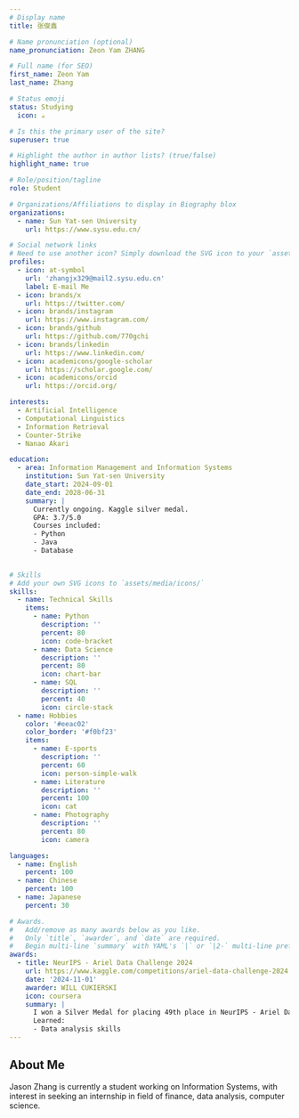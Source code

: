 ```yaml
---
# Display name
title: 张俊鑫

# Name pronunciation (optional)
name_pronunciation: Zeon Yam ZHANG

# Full name (for SEO)
first_name: Zeon Yam
last_name: Zhang

# Status emoji
status: Studying
  icon: ☕️

# Is this the primary user of the site?
superuser: true

# Highlight the author in author lists? (true/false)
highlight_name: true

# Role/position/tagline
role: Student

# Organizations/Affiliations to display in Biography blox
organizations:
  - name: Sun Yat-sen University
    url: https://www.sysu.edu.cn/

# Social network links
# Need to use another icon? Simply download the SVG icon to your `assets/media/icons/` folder.
profiles:
  - icon: at-symbol
    url: 'zhangjx329@mail2.sysu.edu.cn'
    label: E-mail Me
  - icon: brands/x
    url: https://twitter.com/
  - icon: brands/instagram
    url: https://www.instagram.com/
  - icon: brands/github
    url: https://github.com/770gchi
  - icon: brands/linkedin
    url: https://www.linkedin.com/
  - icon: academicons/google-scholar
    url: https://scholar.google.com/
  - icon: academicons/orcid
    url: https://orcid.org/

interests:
  - Artificial Intelligence
  - Computational Linguistics
  - Information Retrieval
  - Counter-Strike
  - Nanao Akari

education:
  - area: Information Management and Information Systems
    institution: Sun Yat-sen University
    date_start: 2024-09-01
    date_end: 2028-06-31
    summary: |
      Currently ongoing. Kaggle silver medal.
      GPA: 3.7/5.0
      Courses included:
      - Python
      - Java
      - Database

      
# Skills
# Add your own SVG icons to `assets/media/icons/`
skills:
  - name: Technical Skills
    items:
      - name: Python
        description: ''
        percent: 80
        icon: code-bracket
      - name: Data Science
        description: ''
        percent: 80
        icon: chart-bar
      - name: SQL
        description: ''
        percent: 40
        icon: circle-stack
  - name: Hobbies
    color: '#eeac02'
    color_border: '#f0bf23'
    items:
      - name: E-sports
        description: ''
        percent: 60
        icon: person-simple-walk
      - name: Literature
        description: ''
        percent: 100
        icon: cat
      - name: Photography
        description: ''
        percent: 80
        icon: camera

languages:
  - name: English
    percent: 100
  - name: Chinese
    percent: 100
  - name: Japanese
    percent: 30

# Awards.
#   Add/remove as many awards below as you like.
#   Only `title`, `awarder`, and `date` are required.
#   Begin multi-line `summary` with YAML's `|` or `|2-` multi-line prefix and indent 2 spaces below.
awards:
  - title: NeurIPS - Ariel Data Challenge 2024
    url: https://www.kaggle.com/competitions/ariel-data-challenge-2024
    date: '2024-11-01'
    awarder: WILL CUKIERSKI
    icon: coursera
    summary: |
      I won a Silver Medal for placing 49th place in NeurIPS - Ariel Data Challenge 2024.
      Learned:
      - Data analysis skills
---
```


## About Me

Jason Zhang is currently a student working on Information Systems, with interest in seeking an internship in field of finance, data analysis, computer science.

